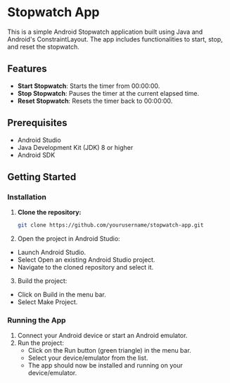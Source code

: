 # Stopwatch App

This is a simple Android Stopwatch application built using Java and Android's ConstraintLayout. The app includes functionalities to start, stop, and reset the stopwatch.

## Features

- **Start Stopwatch**: Starts the timer from 00:00:00.
- **Stop Stopwatch**: Pauses the timer at the current elapsed time.
- **Reset Stopwatch**: Resets the timer back to 00:00:00.

## Prerequisites

- Android Studio
- Java Development Kit (JDK) 8 or higher
- Android SDK

## Getting Started

### Installation

1. **Clone the repository:**
   ```sh
   git clone https://github.com/yourusername/stopwatch-app.git

2. Open the project in Android Studio:

  - Launch Android Studio.
  - Select Open an existing Android Studio project.
  - Navigate to the cloned repository and select it.

3. Build the project:

  - Click on Build in the menu bar.
  - Select Make Project.


### Running the App

1. Connect your Android device or start an Android emulator.
2. Run the project:
    - Click on the Run button (green triangle) in the menu bar.
    - Select your device/emulator from the list.
    - The app should now be installed and running on your device/emulator.
